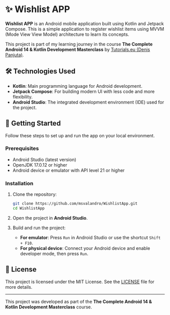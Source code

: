# ✨ Wishlist APP

**Wishlist APP** is an Android mobile application built using Kotlin and Jetpack Compose. This is a simple application to register wishlist items using MVVM (Mode View View Model) architecture to learn its concepts.

This project is part of my learning journey in the course **The Complete Android 14 & Kotlin Development Masterclass** by [Tutorials.eu (Denis Panjuta)](https://tutorials.eu/).

## 🛠️ Technologies Used

- **Kotlin**: Main programming language for Android development.
- **Jetpack Compose**: For building modern UI with less code and more flexibility.
- **Android Studio**: The integrated development environment (IDE) used for the project.

## 🚀 Getting Started

Follow these steps to set up and run the app on your local environment.

### Prerequisites

- Android Studio (latest version)
- OpenJDK 17.0.12 or higher
- Android device or emulator with API level 21 or higher

### Installation

1. Clone the repository:
    ```sh
    git clone https://github.com/msvalandro/WishlistApp.git
    cd WishlistApp
    ```

2. Open the project in **Android Studio**.

3. Build and run the project:
    - **For emulator**: Press `Run` in Android Studio or use the shortcut `Shift + F10`.
    - **For physical device**: Connect your Android device and enable developer mode, then press `Run`.

## 📄 License

This project is licensed under the MIT License. See the [LICENSE](LICENSE) file for more details.

---

This project was developed as part of the **The Complete Android 14 & Kotlin Development Masterclass** course.
